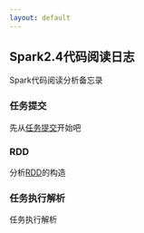 ```yaml
---
layout: default
---
```

## Spark2.4代码阅读日志

Spark代码阅读分析备忘录

### 任务提交

先从[任务提交](/spark/spark-submit)开始吧

### RDD

分析[RDD](/spark/rdd)的构造

### 任务执行解析

任务执行解析
